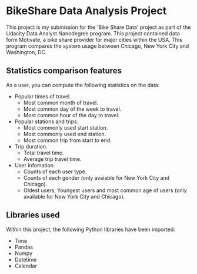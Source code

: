 # BikeShare Data Analysis Project

This project is my submission for the 'Bike Share Data' project as part of the Udacity Data Analyst Nanodegree program. This project contained data form Motivate, a bike share provider for major cities within the USA. This program compares the system usage between Chicago, New York City and Washington, DC.

## Statistics comparison features

As a user, you can compute the following statistics on the data:

* Popular times of travel.
  * Most common month of travel.
  * Most common day of the week to travel.
  * Most common hour of the day to travel.
* Popular stations and trips.
  * Most commonly used start station.
  * Most commonly used end station.
  * Most common trip from start to end.
* Trip duration.
  * Total travel time.
  * Average trip travel time.
* User infomation.
  * Counts of each user type.
  * Counts of each gender (only avaiable for New York City and Chicago).
  * Oldest users, Youngest users and most common age of users (only available for New York City and Chicago).

## Libraries used

Within this project, the following Python libraries have been imported:

* Time
* Pandas
* Numpy
* Datetime
* Calendar
